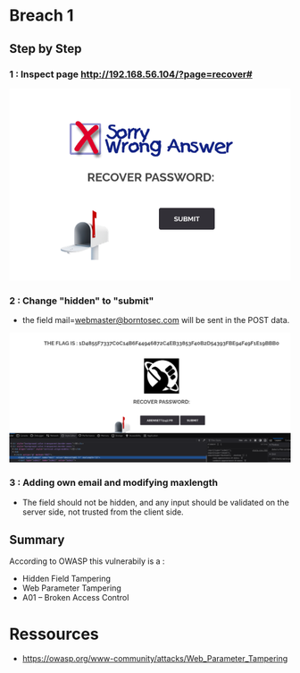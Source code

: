 # Breach 1

## Step by Step

### 1 : Inspect page http://192.168.56.104/?page=recover#

![alt text](image.png)

### 2 : Change "hidden" to "submit"

 * the field mail=webmaster@borntosec.com will be sent in the POST data.

![alt text](image-1.png)

### 3 : Adding own email and modifying maxlength
* The field should not be hidden, and any input should be validated on the server side, not trusted from the client side.


## Summary
According to OWASP this vulnerabily is a :
* Hidden Field Tampering
* Web Parameter Tampering
* A01 – Broken Access Control


# Ressources 
* https://owasp.org/www-community/attacks/Web_Parameter_Tampering   